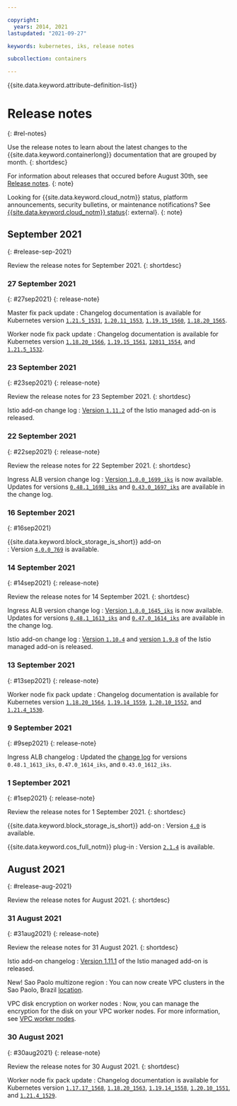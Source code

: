 ```yaml
---

copyright: 
  years: 2014, 2021
lastupdated: "2021-09-27"

keywords: kubernetes, iks, release notes

subcollection: containers

---
```




{{site.data.keyword.attribute-definition-list}}


# Release notes
{: #rel-notes}

Use the release notes to learn about the latest changes to the {{site.data.keyword.containerlong}} documentation that are grouped by month.
{: shortdesc}

For information about releases that occured before August 30th, see [Release notes](/docs/containers?topic=containers-iks-release).
{: note}

Looking for {{site.data.keyword.cloud_notm}} status, platform announcements, security bulletins, or maintenance notifications? See [{{site.data.keyword.cloud_notm}} status](https://cloud.ibm.com/status?selected=status){: external}.
{: note}


## September 2021
{: #release-sep-2021}

Review the release notes for September 2021.
{: shortdesc}

### 27 September 2021
{: #27sep2021}
{: release-note}

Master fix pack update
:   Changelog documentation is available for Kubernetes version [`1.21.5_1531`](/docs/containers?topic=containers-changelog#1215_1531), [`1.20.11_1553`](/docs/containers?topic=containers-changelog#12011_1553), [`1.19.15_1560`](/docs/containers?topic=containers-changelog#11915_1560), [`1.18.20_1565`](/docs/containers?topic=containers-changelog#11820_1565).


Worker node fix pack update
:   Changelog documentation is available for Kubernetes version [`1.18.20_1566`](/docs/containers?topic=containers-changelog#11820_1566), [`1.19.15_1561`](/docs/containers?topic=containers-changelog#11915_1561), [`12011_1554`](/docs/containers?topic=containers-changelog#12011_1554), and [`1.21.5_1532`](/docs/containers?topic=containers-changelog#1215_1532).

### 23 September 2021
{: #23sep2021}
{: release-note}

Review the release notes for 23 September 2021.
{: shortdesc}

Istio add-on change log
:   [Version `1.11.2`](/docs/containers?topic=containers-istio-changelog#1112) of the Istio managed add-on is released.

### 22 September 2021
{: #22sep2021}
{: release-note}

Review the release notes for 22 September 2021.
{: shortdesc}

Ingress ALB version change log
:   [Version `1.0.0_1699_iks`](/docs/containers?topic=containers-cluster-add-ons-changelog#1_0_0) is now available. Updates for versions [`0.48.1_1698_iks`](/docs/containers?topic=containers-cluster-add-ons-changelog#0_48_0) and [`0.43.0_1697_iks`](/docs/containers?topic=containers-cluster-add-ons-changelog#0_47_0) are available in the change log. 






### 16 September 2021
{: #16sep2021}

{{site.data.keyword.block_storage_is_short}} add-on  
:   Version [`4.0.0_769`](/docs/containers?topic=containers-vpc_bs_changelog) is available.




### 14 September 2021
{: #14sep2021}
{: release-note}

Review the release notes for 14 September 2021.
{: shortdesc}

Ingress ALB version change log
:   [Version `1.0.0_1645_iks`](/docs/containers?topic=containers-cluster-add-ons-changelog#1_0_0) is now available. Updates for versions [`0.48.1_1613_iks`](/docs/containers?topic=containers-cluster-add-ons-changelog#0_48_0) and [`0.47.0_1614_iks`](/docs/containers?topic=containers-cluster-add-ons-changelog#0_47_0) are available in the change log. 

Istio add-on change log
:   [Version `1.10.4`](/docs/containers?topic=containers-istio-changelog#1104) and [version `1.9.8`](/docs/containers?topic=containers-istio-changelog#198) of the Istio managed add-on is released.


### 13 September 2021
{: #13sep2021}
{: release-note}

Worker node fix pack update
:   Changelog documentation is available for Kubernetes version [`1.18.20_1564`](/docs/containers?topic=containers-changelog#11820_1564), [`1.19.14_1559`](/docs/containers?topic=containers-changelog#11914_1559), [`1.20.10_1552`](/docs/containers?topic=containers-changelog#12010_1552), and [`1.21.4_1530`](/docs/containers?topic=containers-changelog#12104_1530).

### 9 September 2021
{: #9sep2021}
{: release-note}

Ingress ALB changelog
:   Updated the [change log](/docs/containers?topic=containers-cluster-add-ons-changelog#kube_ingress_changelog) for versions `0.48.1_1613_iks`, `0.47.0_1614_iks`, and `0.43.0_1612_iks`.



### 1 September 2021
{: #1sep2021}
{: release-note}

Review the release notes for 1 September 2021.
{: shortdesc}

{{site.data.keyword.block_storage_is_short}} add-on
:   Version [`4.0`](/docs/containers?topic=containers-vpc_bs_changelog) is available.

{{site.data.keyword.cos_full_notm}} plug-in 
:   Version [`2.1.4`](/docs/containers?topic=containers-cos_plugin_changelog) is available.


## August 2021
{: #release-aug-2021}

Review the release notes for August 2021.
{: shortdesc}

### 31 August 2021
{: #31aug2021}
{: release-note}

Review the release notes for 31 August 2021.
{: shortdesc}

Istio add-on changelog
:   [Version 1.11.1](/docs/containers?topic=containers-istio-changelog#1111) of the Istio managed add-on is released.

New! Sao Paolo multizone region
:   You can now create VPC clusters in the Sao Paolo, Brazil [location](/docs/containers?topic=containers-regions-and-zones).

 VPC disk encryption on worker nodes
:   Now, you can manage the encryption for the disk on your VPC worker nodes. For more information, see [VPC worker nodes](/docs/containers?topic=containers-encryption#worker-encryption-vpc).

### 30 August 2021
{: #30aug2021}
{: release-note}

Review the release notes for 30 August 2021.
{: shortdesc}

Worker node fix pack update
:   Changelog documentation is available for Kubernetes version [`1.17.17_1568`](/docs/containers?topic=containers-changelog#11717_1568), [`1.18.20_1563`](/docs/containers?topic=containers-changelog#11820_1563), [`1.19.14_1558`](/docs/containers?topic=containers-changelog#11914_1558), [`1.20.10_1551`](/docs/containers?topic=containers-changelog#12010_1551), and [`1.21.4_1529`](/docs/containers?topic=containers-changelog#12104_1529).




